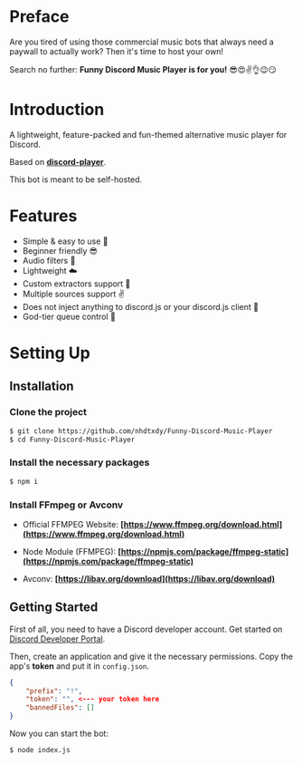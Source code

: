 # Preface
Are you tired of using those commercial music bots that always need a paywall to actually work? Then it's time to host your own!

Search no further: **Funny Discord Music Player is for you!** 😎😍✌️👌😉😏

# Introduction
A lightweight, feature-packed and fun-themed alternative music player for Discord.

Based on **[discord-player](https://github.com/Androz2091/discord-player)**.

This bot is meant to be self-hosted.

# Features
- Simple & easy to use 🤘
- Beginner friendly 😎
- Audio filters 🎸
- Lightweight ☁️
- Custom extractors support 🌌
- Multiple sources support ✌
- Does not inject anything to discord.js or your discord.js client 💉
- God-tier queue control 👑

# Setting Up
<!-- [![downloadsBadge](https://img.shields.io/badge/Download-npmjs-brightgreen)](https://npmjs.com/funny-discord-music-bot) -->
<!-- [![versionBadge](https://img.shields.io/npm/v/discord-player?style=for-the-badge)](https://npmjs.com/discord-player)
[![discordBadge](https://img.shields.io/discord/558328638911545423?style=for-the-badge&color=7289da)](https://androz2091.fr/discord)
[![wakatime](https://wakatime.com/badge/github/Androz2091/discord-player.svg)](https://wakatime.com/badge/github/Androz2091/discord-player)
[![CodeFactor](https://www.codefactor.io/repository/github/androz2091/discord-player/badge/v5)](https://www.codefactor.io/repository/github/androz2091/discord-player/overview/v5) -->

## Installation

### Clone the project

```sh
$ git clone https://github.com/nhdtxdy/Funny-Discord-Music-Player
$ cd Funny-Discord-Music-Player
```

### Install the necessary packages
```sh
$ npm i
```

### Install FFmpeg or Avconv
- Official FFMPEG Website: **[https://www.ffmpeg.org/download.html](https://www.ffmpeg.org/download.html)**

- Node Module (FFMPEG): **[https://npmjs.com/package/ffmpeg-static](https://npmjs.com/package/ffmpeg-static)**

- Avconv: **[https://libav.org/download](https://libav.org/download)**

## Getting Started

First of all, you need to have a Discord developer account. Get started on [Discord Developer Portal](https://discord.com/developers/applications).

Then, create an application and give it the necessary permissions. Copy the app's **token** and put it in `config.json`.

```json
{
    "prefix": "!",
    "token": "", <--- your token here
    "bannedFiles": []
}
```

Now you can start the bot:

```sh
$ node index.js
```
